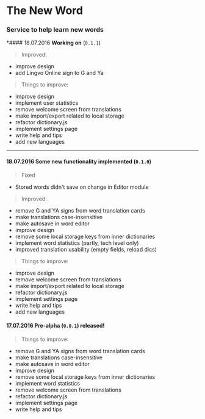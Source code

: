 # The New Word
### Service to help learn new words

*#### 18.07.2016 __Working on__ (`0.1.1`)

> Improved:
- improve design
- add Lingvo Online sign to G and Ya

> Things to improve:
- improve design
- implement user statistics
- remove welcome screen from translations
- make import/export related to local storage
- refactor dictionary.js
- implement settings page
- write help and tips
- add new languages
_________

#### 18.07.2016 Some new functionality implemented (`0.1.0`)

> Fixed
- Stored words didn't save on change in Editor module

> Improved:
- remove G and YA signs from word translation cards
- make translations case-insensitive
- make autosave in word editor
- improve design
- remove some local storage keys from inner dictionaries
- implement word statistics (partly, tech level only)
- improved translation usability (empty fields, reload dics)

> Things to improve:
- improve design
- remove welcome screen from translations
- make import/export related to local storage
- refactor dictionary.js
- implement settings page
- write help and tips
- add new languages

#### 17.07.2016 Pre-alpha (`0.0.1`) released!

> Things to improve:
- remove G and YA signs from word translation cards
- make translations case-insensitive
- make autosave in word editor
- improve design
- remove some local storage keys from inner dictionaries
- implement word statistics
- remove welcome screen from translations
- refactor dictionary.js
- implement settings page
- write help and tips
